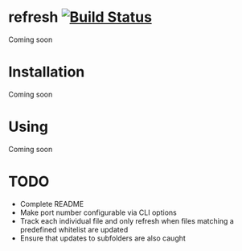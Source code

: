 refresh [![Build Status](https://secure.travis-ci.org/CMTegner/refreshr.png)](http://travis-ci.org/CMTegner/refreshr)
=======
Coming soon

Installation
============
Coming soon

Using
=====
Coming soon

TODO
====
* Complete README
* Make port number configurable via CLI options
* Track each individual file and only refresh when files matching a predefined whitelist are updated
* Ensure that updates to subfolders are also caught

